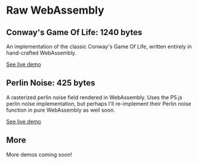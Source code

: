# Raw WebAssembly

## Conway's Game Of Life: 1240 bytes

An implementation of the classic Conway's Game Of Life, written entirely in hand-crafted WebAssembly.

[See live demo](https://austintheriot.github.io/raw-wasm/src/life/)

## Perlin Noise: 425 bytes

A rasterized perlin noise field rendered in WebAssembly. Uses the P5.js perlin noise implementation, but perhaps I'll re-implement their Perlin noise function in pure WebAssembly as well soon.

[See live demo](https://austintheriot.github.io/raw-wasm/src/noise/)

## More

More demos coming soon!